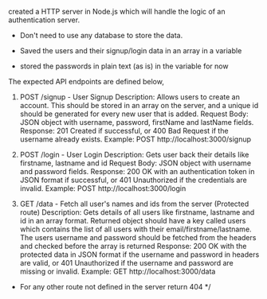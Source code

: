 created a HTTP server in Node.js which will handle the logic of an authentication server.
  - Don't need to use any database to store the data.

  - Saved the users and their signup/login data in an array in a variable
  - stored the passwords in plain text (as is) in the variable for now

  The expected API endpoints are defined below,
  1. POST /signup - User Signup
    Description: Allows users to create an account. This should be stored in an array on the server, and a unique id should be generated for every new user that is added.
    Request Body: JSON object with username, password, firstName and lastName fields.
    Response: 201 Created if successful, or 400 Bad Request if the username already exists.
    Example: POST http://localhost:3000/signup

  2. POST /login - User Login
    Description: Gets user back their details like firstname, lastname and id
    Request Body: JSON object with username and password fields.
    Response: 200 OK with an authentication token in JSON format if successful, or 401 Unauthorized if the credentials are invalid.
    Example: POST http://localhost:3000/login

  3. GET /data - Fetch all user's names and ids from the server (Protected route)
    Description: Gets details of all users like firstname, lastname and id in an array format. Returned object should have a key called users which contains the list of all users with their email/firstname/lastname.
    The users username and password should be fetched from the headers and checked before the array is returned
    Response: 200 OK with the protected data in JSON format if the username and password in headers are valid, or 401 Unauthorized if the username and password are missing or invalid.
    Example: GET http://localhost:3000/data

  - For any other route not defined in the server return 404
 */
